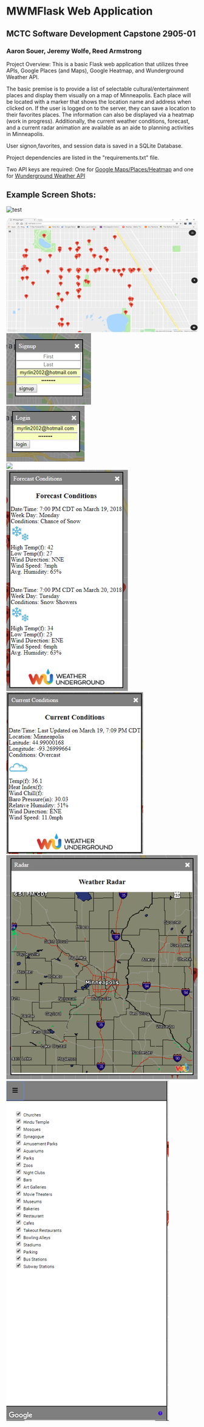 # MWMFlask Web Application
## MCTC Software Development Capstone 2905-01
### Aaron Souer, Jeremy Wolfe, Reed Armstrong


Project Overview: This is a basic Flask web application that utilizes three APIs, Google Places (and Maps), Google Heatmap, and Wunderground Weather API.

The basic premise is to provide a list of selectable cultural/entertainment places and display them visually on a map of Minneapolis. Each place will be located with a marker that shows the location name and address when clicked on. If the user is logged on to the server, they can save a location to their favorites places. The information can also be displayed via a heatmap (work in progress). Additionally, the current weather conditions, forecast, and a current radar animation are available as an aide to planning activities in Minneapolis.

User signon,favorites, and session data is saved in a SQLite Database.

Project dependencies are listed in the "requirements.txt" file.

Two API keys are required: One for [Google Maps/Places/Heatmap](https://developers.google.com/maps/documentation/javascript/get-api-key) and one for [Wunderground Weather API](https://www.wunderground.com/weather/api/d/docs?MR=1)

## Example Screen Shots:
![test](https://github.com/CapstoneProj4/MWMFlask/blob/master/MFMFlask%20Help%20Screen.PNG)

<img src="/MWMFlask Main page.png" width="600" height="300"/>
<br>
<img src="/MWMFlask Signup.png" />
<br>
<img src="/MWMFlask Login.png" />
<br>
<img src="/MWMFlask Help Screen.png" />
<br>
<img src="/MWMFlask Forecast Weather.png" />
<br>
<img src="/MWMFlask Current Weather.png" />
<br>
<img src="/MWMFlask Radar.png" />
<br>
<img src="/MWMFlask Hamburger Menu.png" />
<br>
